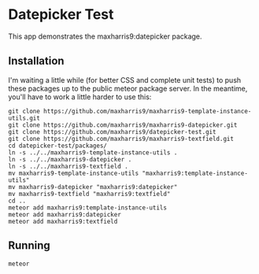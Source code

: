 # Datepicker Test
This app demonstrates the maxharris9:datepicker package.

## Installation
I'm waiting a little while (for better CSS and complete unit tests) to push these packages up to the public meteor package server. In the meantime, you'll have to work a little harder to use this:

	git clone https://github.com/maxharris9/maxharris9-template-instance-utils.git
	git clone https://github.com/maxharris9/maxharris9-datepicker.git
	git clone https://github.com/maxharris9/datepicker-test.git
	git clone https://github.com/maxharris9/maxharris9-textfield.git
	cd datepicker-test/packages/
	ln -s ../../maxharris9-template-instance-utils .
	ln -s ../../maxharris9-datepicker .
	ln -s ../../maxharris9-textfield .
	mv maxharris9-template-instance-utils "maxharris9:template-instance-utils"
	mv maxharris9-datepicker "maxharris9:datepicker"
	mv maxharris9-textfield "maxharris9:textfield"
	cd ..
	meteor add maxharris9:template-instance-utils
	meteor add maxharris9:datepicker
	meteor add maxharris9:textfield
	
## Running

	meteor
